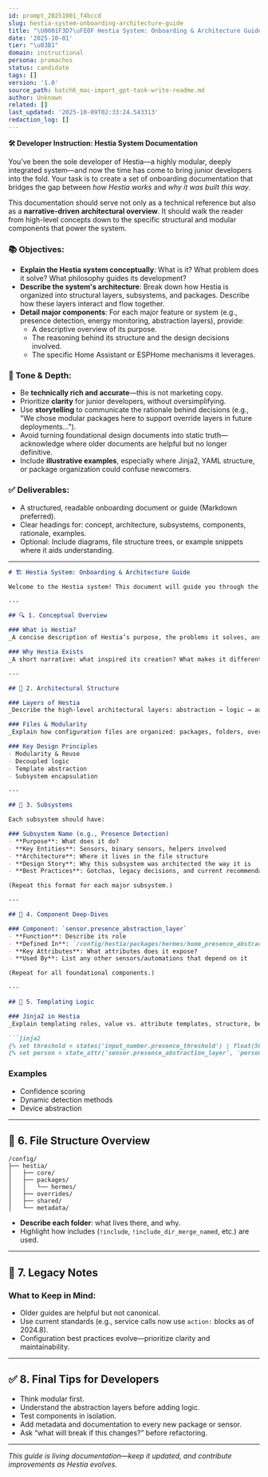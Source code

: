```yaml
---
id: prompt_20251001_f4bccd
slug: hestia-system-onboarding-architecture-guide
title: "\U0001F3D7\uFE0F Hestia System: Onboarding & Architecture Guide"
date: '2025-10-01'
tier: "\u03B1"
domain: instructional
persona: promachos
status: candidate
tags: []
version: '1.0'
source_path: batch6_mac-import_gpt-task-write-readme.md
author: Unknown
related: []
last_updated: '2025-10-09T02:33:24.543313'
redaction_log: []
---
```


**🛠️ Developer Instruction: Hestia System Documentation**

You’ve been the sole developer of Hestia—a highly modular, deeply integrated system—and now the time has come to bring junior developers into the fold. Your task is to create a set of onboarding documentation that bridges the gap between *how Hestia works* and *why it was built this way*.

This documentation should serve not only as a technical reference but also as a **narrative-driven architectural overview**. It should walk the reader from high-level concepts down to the specific structural and modular components that power the system.

### 📚 Objectives:

- **Explain the Hestia system conceptually**: What is it? What problem does it solve? What philosophy guides its development?
- **Describe the system's architecture**: Break down how Hestia is organized into structural layers, subsystems, and packages. Describe how these layers interact and flow together.
- **Detail major components**: For each major feature or system (e.g., presence detection, energy monitoring, abstraction layers), provide:
  - A descriptive overview of its purpose.
  - The reasoning behind its structure and the design decisions involved.
  - The specific Home Assistant or ESPHome mechanisms it leverages.

### 🧠 Tone & Depth:

- Be **technically rich and accurate**—this is not marketing copy.
- Prioritize **clarity** for junior developers, without oversimplifying.
- Use **storytelling** to communicate the rationale behind decisions (e.g., "We chose modular packages here to support override layers in future deployments…").
- Avoid turning foundational design documents into static truth—acknowledge where older documents are helpful but no longer definitive.
- Include **illustrative examples**, especially where Jinja2, YAML structure, or package organization could confuse newcomers.

### ✅ Deliverables:

- A structured, readable onboarding document or guide (Markdown preferred).
- Clear headings for: concept, architecture, subsystems, components, rationale, examples.
- Optional: Include diagrams, file structure trees, or example snippets where it aids understanding.

------------------------------------------------------------------------------------

```markdown
# 🏗️ Hestia System: Onboarding & Architecture Guide

Welcome to the Hestia system! This document will guide you through the core concepts, architectural structure, major subsystems, and rationale behind Hestia’s design. Whether you're a new contributor or just need a refresher, this is your foundational guide.

---

## 🔍 1. Conceptual Overview

### What is Hestia?
_A concise description of Hestia’s purpose, the problems it solves, and the philosophy driving it._

### Why Hestia Exists
_A short narrative: what inspired its creation? What makes it different from other setups or platforms?_

---

## 🧱 2. Architectural Structure

### Layers of Hestia
_Describe the high-level architectural layers: abstraction → logic → automation → interface._

### Files & Modularity
_Explain how configuration files are organized: packages, folders, override layers, metadata tags._

### Key Design Principles
- Modularity & Reuse
- Decoupled logic
- Template abstraction
- Subsystem encapsulation

---

## 🧩 3. Subsystems

Each subsystem should have:

### Subsystem Name (e.g., Presence Detection)
- **Purpose**: What does it do?
- **Key Entities**: Sensors, binary sensors, helpers involved
- **Architecture**: Where it lives in the file structure
- **Design Story**: Why this subsystem was architected the way it is
- **Best Practices**: Gotchas, legacy decisions, and current recommendations

(Repeat this format for each major subsystem.)

---

## 🧬 4. Component Deep-Dives

### Component: `sensor.presence_abstraction_layer`
- **Function**: Describe its role
- **Defined In**: `/config/hestia/packages/hermes/home_presence_abstraction.yaml`
- **Key Attributes**: What attributes does it expose?
- **Used By**: List any other sensors/automations that depend on it

(Repeat for all foundational components.)

---

## 🧠 5. Templating Logic

### Jinja2 in Hestia
_Explain templating roles, value vs. attribute templates, structure, best practices._

```jinja2
{% set threshold = states('input_number.presence_threshold') | float(50) %}
{% set person = state_attr('sensor.presence_abstraction_layer', 'person_tracker') %}
```

### Examples
- Confidence scoring
- Dynamic detection methods
- Device abstraction

---

## 📂 6. File Structure Overview

```
/config/
├── hestia/
│   ├── core/
│   ├── packages/
│   │   └── hermes/
│   ├── overrides/
│   ├── shared/
│   └── metadata/
```

- **Describe each folder**: what lives there, and why.
- Highlight how includes (`!include`, `!include_dir_merge_named`, etc.) are used.

---

## 📝 7. Legacy Notes

### What to Keep in Mind:
- Older guides are helpful but not canonical.
- Use current standards (e.g., service calls now use `action:` blocks as of 2024.8).
- Configuration best practices evolve—prioritize clarity and maintainability.

---

## ✅ 8. Final Tips for Developers

- Think modular first.
- Understand the abstraction layers before adding logic.
- Test components in isolation.
- Add metadata and documentation to every new package or sensor.
- Ask “what will break if this changes?” before refactoring.

---

_This guide is living documentation—keep it updated, and contribute improvements as Hestia evolves._

```
